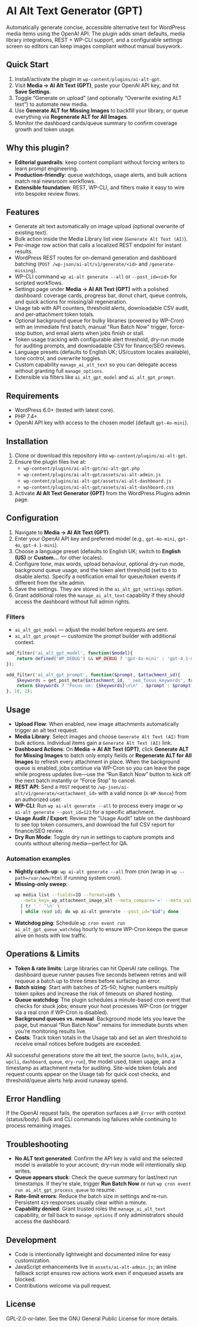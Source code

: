 # AI Alt Text Generator (GPT)

Automatically generate concise, accessible alternative text for WordPress media items using the OpenAI API. The plugin adds smart defaults, media library integrations, REST + WP-CLI support, and a configurable settings screen so editors can keep images compliant without manual busywork.

## Quick Start
1. Install/activate the plugin in `wp-content/plugins/ai-alt-gpt`.
2. Visit **Media → AI Alt Text (GPT)**, paste your OpenAI API key, and hit **Save Settings**.
3. Toggle “Generate on upload” (and optionally “Overwrite existing ALT text”) to automate new media.
4. Use **Generate ALT for Missing Images** to backfill your library, or queue everything via **Regenerate ALT for All Images**.
5. Monitor the dashboard cards/queue summary to confirm coverage growth and token usage.

## Why this plugin?
- **Editorial guardrails**: keep content compliant without forcing writers to learn prompt engineering.
- **Production-friendly**: queue watchdogs, usage alerts, and bulk actions match real newsroom workflows.
- **Extensible foundation**: REST, WP-CLI, and filters make it easy to wire into bespoke review flows.

## Features
- Generate alt text automatically on image upload (optional overwrite of existing text).
- Bulk action inside the Media Library list view (`Generate Alt Text (AI)`).
- Per-image row action that calls a localized REST endpoint for instant results.
- WordPress REST routes for on-demand generation and dashboard batching (`POST /wp-json/ai-alt/v1/generate/<id>` and `/generate-missing`).
- WP-CLI command `wp ai-alt generate --all` or `--post_id=<id>` for scripted workflows.
- Settings page under **Media → AI Alt Text (GPT)** with a polished dashboard: coverage cards, progress bar, donut chart, queue controls, and quick actions for missing/all regeneration.
- Usage tab with API counters, threshold alerts, downloadable CSV audit, and per-attachment token totals.
- Optional background queue for bulky libraries (powered by WP-Cron) with an immediate first batch, manual "Run Batch Now" trigger, force-stop button, and email alerts when jobs finish or stall.
- Token usage tracking with configurable alert threshold, dry-run mode for auditing prompts, and downloadable CSV for finance/SEO reviews.
- Language presets (defaults to English UK; US/custom locales available), tone control, and overwrite toggles.
- Custom capability `manage_ai_alt_text` so you can delegate access without granting full `manage_options`.
- Extensible via filters like `ai_alt_gpt_model` and `ai_alt_gpt_prompt`.

## Requirements
- WordPress 6.0+ (tested with latest core).
- PHP 7.4+.
- OpenAI API key with access to the chosen model (default `gpt-4o-mini`).

## Installation
1. Clone or download this repository into `wp-content/plugins/ai-alt-gpt`.
2. Ensure the plugin files live at:
   - `wp-content/plugins/ai-alt-gpt/ai-alt-gpt.php`
   - `wp-content/plugins/ai-alt-gpt/assets/ai-alt-admin.js`
   - `wp-content/plugins/ai-alt-gpt/assets/ai-alt-dashboard.js`
   - `wp-content/plugins/ai-alt-gpt/assets/ai-alt-dashboard.css`
3. Activate **AI Alt Text Generator (GPT)** from the WordPress Plugins admin page.

## Configuration
1. Navigate to **Media → AI Alt Text (GPT)**.
2. Enter your OpenAI API key and preferred model (e.g., `gpt-4o-mini`, `gpt-4o`, `gpt-4.1-mini`).
3. Choose a language preset (defaults to English UK; switch to **English (US)** or **Custom…** for other locales).
4. Configure tone, max words, upload behaviour, optional dry-run mode, background queue usage, and the token alert threshold (set to `0` to disable alerts). Specify a notification email for queue/token events if different from the site admin.
5. Save the settings. They are stored in the `ai_alt_gpt_settings` option.
6. Grant additional roles the `manage_ai_alt_text` capability if they should access the dashboard without full admin rights.

### Filters
- `ai_alt_gpt_model` — adjust the model before requests are sent.
- `ai_alt_gpt_prompt` — customize the prompt builder with additional context.

```php
add_filter('ai_alt_gpt_model', function($model){
    return defined('WP_DEBUG') && WP_DEBUG ? 'gpt-4o-mini' : 'gpt-4.1-mini';
});

add_filter('ai_alt_gpt_prompt', function($prompt, $attachment_id){
    $keywords = get_post_meta($attachment_id, '_seo_focus_keywords', true);
    return $keywords ? "Focus on: {$keywords}\n\n" . $prompt : $prompt;
}, 10, 2);
```

## Usage
- **Upload Flow**: When enabled, new image attachments automatically trigger an alt text request.
- **Media Library**: Select images and choose `Generate Alt Text (AI)` from bulk actions. Individual items gain a `Generate Alt Text (AI)` link.
- **Dashboard Actions**: On **Media → AI Alt Text (GPT)**, click **Generate ALT for Missing Images** to batch only empty fields or **Regenerate ALT for All Images** to refresh every attachment in place. When the background queue is enabled, jobs continue via WP-Cron so you can leave the page while progress updates live—use the “Run Batch Now” button to kick off the next batch instantly or “Force Stop” to cancel.
- **REST API**: Send a `POST` request to `/wp-json/ai-alt/v1/generate/<attachment_id>` with a valid nonce (`X-WP-Nonce`) from an authorized user.
- **WP-CLI**: Run `wp ai-alt generate --all` to process every image or `wp ai-alt generate --post_id=123` for a specific attachment.
- **Usage Audit / Export**: Review the "Usage Audit" table on the dashboard to see top token consumers, and download the full CSV report for finance/SEO review.
- **Dry Run Mode**: Toggle dry run in settings to capture prompts and counts without altering media—perfect for QA.

### Automation examples
- **Nightly catch-up**: `wp ai-alt generate --all` from cron (wrap in `wp --path=/var/www/html` if running system cron).
- **Missing-only sweep**:
  ```bash
  wp media list --fields=ID --format=ids \
    --meta_key=_wp_attachment_image_alt --meta_compare='=' --meta_value='' \
    | tr ' ' '\n' \
    | while read id; do wp ai-alt generate --post_id="$id"; done
  ```
- **Watchdog ping**: Schedule `wp cron event run ai_alt_gpt_queue_watchdog` hourly to ensure WP-Cron keeps the queue alive on hosts with low traffic.

## Operations & Limits
- **Token & rate limits**: Large libraries can hit OpenAI rate ceilings. The dashboard queue runner pauses five seconds between retries and will requeue a batch up to three times before surfacing an error.
- **Batch sizing**: Start with batches of 25–50; higher numbers multiply token spikes and increase the risk of timeouts on shared hosting.
- **Queue watchdog**: The plugin schedules a minute-based cron event that checks for stuck jobs; ensure your host processes WP-Cron (or trigger via a real cron if WP-Cron is disabled).
- **Background queues vs. manual**: Background mode lets you leave the page, but manual “Run Batch Now” remains for immediate bursts when you’re monitoring results live.
- **Costs**: Track token totals in the Usage tab and set an alert threshold to receive email notices before budgets are exceeded.

All successful generations store the alt text, the source (`auto`, `bulk`, `ajax`, `wpcli`, `dashboard`, `queue`, `dry-run`), the model used, token usage, and a timestamp as attachment meta for auditing. Site-wide token totals and request counts appear on the Usage tab for quick cost checks, and threshold/queue alerts help avoid runaway spend.

## Error Handling
If the OpenAI request fails, the operation surfaces a `WP_Error` with context (status/body). Bulk and CLI commands log failures while continuing to process remaining images.

## Troubleshooting
- **No ALT text generated**: Confirm the API key is valid and the selected model is available to your account; dry-run mode will intentionally skip writes.
- **Queue appears stuck**: Check the queue summary for last/next run timestamps. If they’re stale, trigger **Run Batch Now** or run `wp cron event run ai_alt_gpt_process_queue` to resume.
- **Rate-limit errors**: Reduce the batch size in settings and re-run. Persistent `429` responses usually clear within a minute.
- **Capability denied**: Grant trusted roles the `manage_ai_alt_text` capability, or fall back to `manage_options` if only administrators should access the dashboard.

## Development
- Code is intentionally lightweight and documented inline for easy customization.
- JavaScript enhancements live in `assets/ai-alt-admin.js`; an inline fallback script ensures row actions work even if enqueued assets are blocked.
- Contributions welcome via pull request.

## License
GPL-2.0-or-later. See the GNU General Public License for more details.
